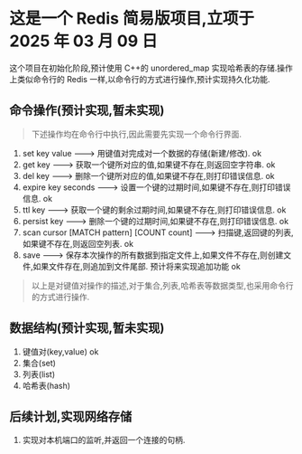 # 这是一个 Redis 简易版项目,立项于 2025 年 03 月 09 日

这个项目在初始化阶段,预计使用 C++的 unordered_map 实现哈希表的存储.操作上类似命令行的 Redis 一样,以命令行的方式进行操作,预计实现持久化功能.

## 命令操作(预计实现,暂未实现)

> 下述操作均在命令行中执行,因此需要先实现一个命令行界面.

1. set key value ---> 用键值对完成对一个数据的存储(新建/修改).			ok
2. get key ---> 获取一个键所对应的值,如果键不存在,则返回空字符串.		ok
3. del key ---> 删除一个键所对应的值,如果键不存在,则打印错误信息.		ok
4. expire key seconds ---> 设置一个键的过期时间,如果键不存在,则打印错误信息. ok	
5. ttl key ---> 获取一个键的剩余过期时间,如果键不存在,则打印错误信息.	ok
6. persist key ---> 删除一个键的过期时间,如果键不存在,则打印错误信息.	ok
7. scan cursor [MATCH pattern] [COUNT count] ---> 扫描键,返回键的列表,如果键不存在,则返回空列表.		ok
8. save ---> 保存本次操作的所有数据到指定文件上,如果文件不存在,则创建文件,如果文件存在,则追加到文件尾部. 预计将来实现追加功能		ok

> 以上是对键值对操作的描述,对于集合,列表,哈希表等数据类型,也采用命令行的方式进行操作.

## 数据结构(预计实现,暂未实现)

1. 键值对(key,value)	ok
2. 集合(set)
3. 列表(list)
4. 哈希表(hash)

## 后续计划,实现网络存储

1. 实现对本机端口的监听,并返回一个连接的句柄.
